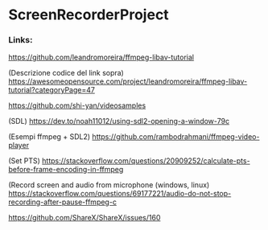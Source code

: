 # ScreenRecorderProject


### Links:

https://github.com/leandromoreira/ffmpeg-libav-tutorial

(Descrizione codice del link sopra)
https://awesomeopensource.com/project/leandromoreira/ffmpeg-libav-tutorial?categoryPage=47

https://github.com/shi-yan/videosamples

(SDL)
https://dev.to/noah11012/using-sdl2-opening-a-window-79c

(Esempi ffmpeg + SDL2)
https://github.com/rambodrahmani/ffmpeg-video-player

(Set PTS)
https://stackoverflow.com/questions/20909252/calculate-pts-before-frame-encoding-in-ffmpeg

(Record screen and audio from microphone (windows, linux)
https://stackoverflow.com/questions/69177221/audio-do-not-stop-recording-after-pause-ffmpeg-c

https://github.com/ShareX/ShareX/issues/160
